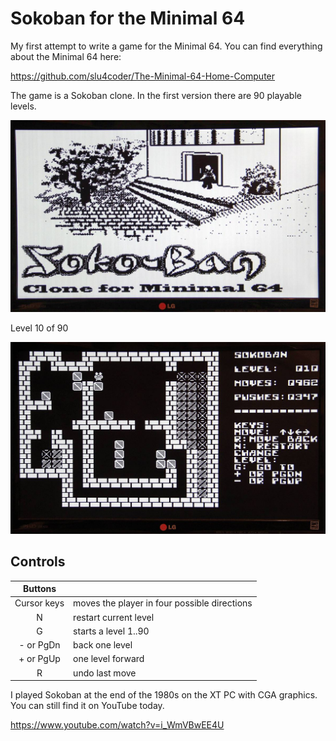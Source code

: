 # Sokoban for the Minimal 64

My first attempt to write a game for the Minimal 64.
You can find everything about the Minimal 64 here:

https://github.com/slu4coder/The-Minimal-64-Home-Computer

The game is a Sokoban clone. In the first version there are 90 playable levels.

![sokoban](sokoban-title.jpg)

Level 10 of 90

![sokoban](sokoban-level-10.jpg)

## Controls

|Buttons    |                                            |
|:---------:|:-------------------------------------------|
|Cursor keys|moves the player in four possible directions|
|N          |restart current level                       |
|G          |starts a level 1..90                        |
|- or PgDn  |back one level                              |
|+ or PgUp  |one level forward                           |
|R          |undo last move                              |


I played Sokoban at the end of the 1980s on the XT PC with CGA graphics. You can still find it on YouTube today.

https://www.youtube.com/watch?v=i_WmVBwEE4U

